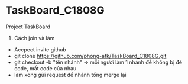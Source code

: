 # TaskBoard_C1808G
Project TaskBoard
1. Cách join và làm
+ Accpect invite github
+ git clone https://github.com/phong-afk/TaskBoard_C1808G.git
+ git checkout -b "tên nhánh" => mỗi người làm 1 nhánh để không bị đè code, mất code của nhau
+ làm xong gửi request để nhánh tổng merge lại